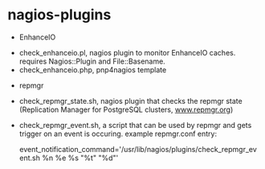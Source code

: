 nagios-plugins
==============

* EnhanceIO

 - check_enhanceio.pl, nagios plugin to monitor EnhanceIO caches.
   requires Nagios::Plugin and File::Basename.
 - check_enhanceio.php, pnp4nagios template

* repmgr

 - check_repmgr_state.sh, nagios plugin that checks the repmgr state
   (Replication Manager for PostgreSQL clusters, www.repmgr.org)

 - check_repmgr_event.sh, a script that can be used by repmgr and gets
   trigger on an event is occuring. example repmgr.conf entry:

   event_notification_command='/usr/lib/nagios/plugins/check_repmgr_event.sh %n %e %s "%t" "%d"'
